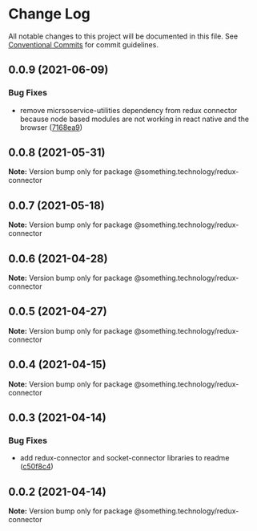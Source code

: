 # Change Log

All notable changes to this project will be documented in this file.
See [Conventional Commits](https://conventionalcommits.org) for commit guidelines.

## 0.0.9 (2021-06-09)


### Bug Fixes

* remove micrsoservice-utilities dependency from redux connector because node based modules are not working in react native and the browser ([7168ea9](https://github.com/Something-Technology/something-ts/commit/7168ea95434f59b31d8e38cf6259f9a5f32fda96))





## 0.0.8 (2021-05-31)

**Note:** Version bump only for package @something.technology/redux-connector





## 0.0.7 (2021-05-18)

**Note:** Version bump only for package @something.technology/redux-connector





## 0.0.6 (2021-04-28)

**Note:** Version bump only for package @something.technology/redux-connector





## 0.0.5 (2021-04-27)

**Note:** Version bump only for package @something.technology/redux-connector





## 0.0.4 (2021-04-15)

**Note:** Version bump only for package @something.technology/redux-connector





## 0.0.3 (2021-04-14)


### Bug Fixes

* add redux-connector and socket-connector libraries to readme ([c50f8c4](https://github.com/Something-Technology/something-ts/commit/c50f8c43d710ba65a2d2927ef2344cc9eddaba23))





## 0.0.2 (2021-04-14)

**Note:** Version bump only for package @something.technology/redux-connector
